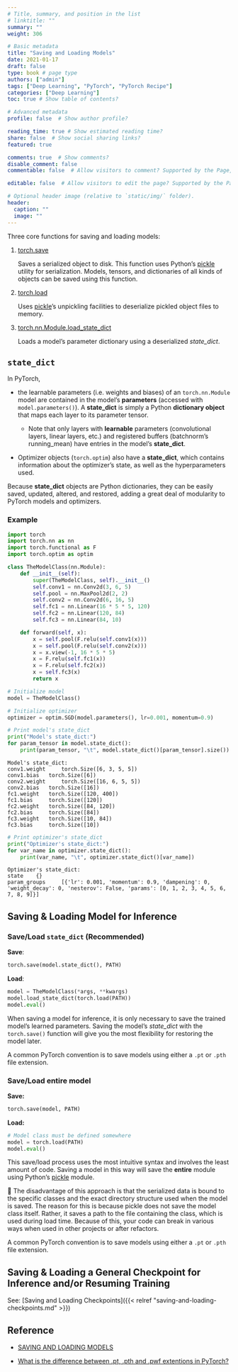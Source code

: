 ```yaml
---
# Title, summary, and position in the list
# linktitle: ""
summary: ""
weight: 306

# Basic metadata
title: "Saving and Loading Models"
date: 2021-01-17
draft: false
type: book # page type
authors: ["admin"]
tags: ["Deep Learning", "PyTorch", "PyTorch Recipe"]
categories: ["Deep Learning"]
toc: true # Show table of contents?

# Advanced metadata
profile: false  # Show author profile?

reading_time: true # Show estimated reading time?
share: false  # Show social sharing links?
featured: true

comments: true  # Show comments?
disable_comment: false
commentable: false  # Allow visitors to comment? Supported by the Page, Post, and Docs content types.

editable: false  # Allow visitors to edit the page? Supported by the Page, Post, and Docs content types.

# Optional header image (relative to `static/img/` folder).
header:
  caption: ""
  image: ""
---
```


Three core functions for saving and loading models:

1. [torch.save](https://pytorch.org/docs/stable/torch.html?highlight=save#torch.save)

   Saves a serialized object to disk. This function uses Python’s [pickle](https://docs.python.org/3/library/pickle.html) utility for serialization. Models, tensors, and dictionaries of all kinds of objects can be saved using this function.

2. [torch.load](https://pytorch.org/docs/stable/generated/torch.load.html#torch.load)

   Uses [pickle](https://docs.python.org/3/library/pickle.html)’s unpickling facilities to deserialize pickled object files to memory. 

3. [torch.nn.Module.load_state_dict](https://pytorch.org/docs/stable/nn.html?highlight=load_state_dict#torch.nn.Module.load_state_dict)

   Loads a model’s parameter dictionary using a deserialized *state_dict*. 

## `state_dict`

In PyTorch, 

- the learnable parameters (i.e. weights and biases) of an `torch.nn.Module` model are contained in the model’s **parameters** (accessed with `model.parameters()`). A **state_dict** is simply a Python **dictionary object** that maps each layer to its parameter tensor. 
  - Note that only layers with **learnable** parameters (convolutional layers, linear layers, etc.) and registered buffers (batchnorm’s running_mean) have entries in the model’s **state_dict**. 

- Optimizer objects (`torch.optim`) also have a **state_dict**, which contains information about the optimizer’s state, as well as the hyperparameters used.

Because **state_dict** objects are Python dictionaries, they can be easily saved, updated, altered, and restored, adding a great deal of modularity to PyTorch models and optimizers.

### Example

```python
import torch
import torch.nn as nn
import torch.functional as F
import torch.optim as optim

class TheModelClass(nn.Module):
    def __init__(self):
        super(TheModelClass, self).__init__()
        self.conv1 = nn.Conv2d(3, 6, 5)
        self.pool = nn.MaxPool2d(2, 2)
        self.conv2 = nn.Conv2d(6, 16, 5)
        self.fc1 = nn.Linear(16 * 5 * 5, 120)
        self.fc2 = nn.Linear(120, 84)
        self.fc3 = nn.Linear(84, 10)

    def forward(self, x):
        x = self.pool(F.relu(self.conv1(x)))
        x = self.pool(F.relu(self.conv2(x)))
        x = x.view(-1, 16 * 5 * 5)
        x = F.relu(self.fc1(x))
        x = F.relu(self.fc2(x))
        x = self.fc3(x)
        return x
```

```python
# Initialize model
model = TheModelClass()

# Initialize optimizer
optimizer = optim.SGD(model.parameters(), lr=0.001, momentum=0.9)
```

```python
# Print model's state_dict
print("Model's state_dict:")
for param_tensor in model.state_dict():
    print(param_tensor, "\t", model.state_dict()[param_tensor].size())
```

```
Model's state_dict:
conv1.weight 	 torch.Size([6, 3, 5, 5])
conv1.bias 	 torch.Size([6])
conv2.weight 	 torch.Size([16, 6, 5, 5])
conv2.bias 	 torch.Size([16])
fc1.weight 	 torch.Size([120, 400])
fc1.bias 	 torch.Size([120])
fc2.weight 	 torch.Size([84, 120])
fc2.bias 	 torch.Size([84])
fc3.weight 	 torch.Size([10, 84])
fc3.bias 	 torch.Size([10])
```

```python
# Print optimizer's state_dict
print("Optimizer's state_dict:")
for var_name in optimizer.state_dict():
    print(var_name, "\t", optimizer.state_dict()[var_name])
```

```
Optimizer's state_dict:
state 	 {}
param_groups 	 [{'lr': 0.001, 'momentum': 0.9, 'dampening': 0, 'weight_decay': 0, 'nesterov': False, 'params': [0, 1, 2, 3, 4, 5, 6, 7, 8, 9]}]
```

## Saving & Loading Model for Inference

### Save/Load `state_dict` (Recommended)

**Save**:

```python
torch.save(model.state_dict(), PATH)
```

**Load**:

```python
model = TheModelClass(*args, **kwargs)
model.load_state_dict(torch.load(PATH))
model.eval()
```

When saving a model for inference, it is only necessary to save the trained model’s learned parameters. Saving the model’s *state_dict* with the `torch.save()` function will give you the most flexibility for restoring the model later.

A common PyTorch convention is to save models using either a `.pt` or `.pth` file extension.

### Save/Load entire model

**Save:**

```python
torch.save(model, PATH)
```

**Load:**

```python
# Model class must be defined somewhere
model = torch.load(PATH)
model.eval()
```

This save/load process uses the most intuitive syntax and involves the least amount of code. Saving a model in this way will save the **entire** module using Python’s [pickle](https://docs.python.org/3/library/pickle.html) module.

🔴 The disadvantage of this approach is that the serialized data is bound to the specific classes and the exact directory structure used when the model is saved. The reason for this is because pickle does not save the model class itself. Rather, it saves a path to the file containing the class, which is used during load time. Because of this, your code can break in various ways when used in other projects or after refactors.

A common PyTorch convention is to save models using either a `.pt` or `.pth` file extension.

## Saving & Loading a General Checkpoint for Inference and/or Resuming Training

See: [Saving and Loading Checkpoints]({{< relref "saving-and-loading-checkpoints.md" >}})

## Reference

- [SAVING AND LOADING MODELS](https://pytorch.org/tutorials/beginner/saving_loading_models.html#saving-and-loading-models)

- [What is the difference between .pt, .pth and .pwf extentions in PyTorch?](https://stackoverflow.com/questions/59095824/what-is-the-difference-between-pt-pth-and-pwf-extentions-in-pytorch)


